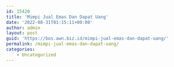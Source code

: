 ```yaml
---
id: 15420
title: 'Mimpi Jual Emas Dan Dapat Uang'
date: '2022-08-31T01:15:11+00:00'
author: admin
layout: post
guid: 'https://bos.awn.biz.id/mimpi-jual-emas-dan-dapat-uang/'
permalink: /mimpi-jual-emas-dan-dapat-uang/
categories:
    - Uncategorized
---
```



